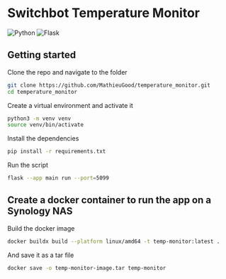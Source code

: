 # Switchbot Temperature Monitor

![Python](https://img.shields.io/badge/python-3670A0?style=for-the-badge&logo=python&logoColor=ffdd54) ![Flask](https://img.shields.io/badge/flask-%23000.svg?style=for-the-badge&logo=flask&logoColor=white)

## Getting started

Clone the repo and navigate to the folder

```bash
git clone https://github.com/MathieuGood/temperature_monitor.git
cd temperature_monitor
```

Create a virtual environment and activate it

```bash
python3 -m venv venv
source venv/bin/activate
```

Install the dependencies

```bash
pip install -r requirements.txt
```

Run the script

```bash
flask --app main run --port=5099
```

## Create a docker container to run the app on a Synology NAS

Build the docker image

```bash
docker buildx build --platform linux/amd64 -t temp-monitor:latest .
```

And save it as a tar file

```bash
docker save -o temp-monitor-image.tar temp-monitor
```

